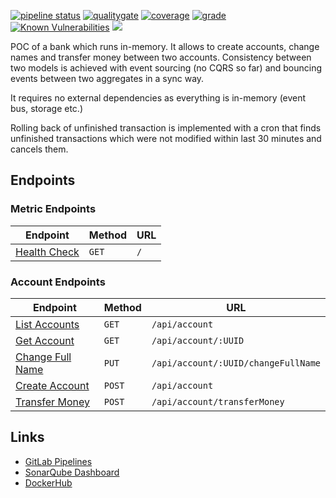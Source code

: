 [![pipeline status](https://gitlab.com/kamilgregorczyk/event-sourced-bank/badges/master/pipeline.svg)](https://gitlab.com/kamilgregorczyk/event-sourced-bank/pipelines)
[![qualitygate](https://sonarcloud.io/api/project_badges/measure?project=kamilgregorczyk_event-sourced-bank&metric=alert_status)](https://sonarcloud.io/dashboard?id=kamilgregorczyk_event-sourced-bank)
[![coverage](https://sonarcloud.io/api/project_badges/measure?project=kamilgregorczyk_event-sourced-bank&metric=coverage)](https://sonarcloud.io/dashboard?id=kamilgregorczyk_event-sourced-bank)
[![grade](https://sonarcloud.io/api/project_badges/measure?project=kamilgregorczyk_event-sourced-bank&metric=reliability_rating)](https://sonarcloud.io/dashboard?id=kamilgregorczyk_event-sourced-bank)
[![Known Vulnerabilities](https://snyk.io/test/github/kamilgregorczyk/event-sourced-bank/badge.svg?targetFile=pom.xml)](https://snyk.io/test/github/kamilgregorczyk/event-sourced-bank?targetFile=pom.xml)
[![](https://images.microbadger.com/badges/commit/uniqe15/event-sourced-bank.svg)](https://microbadger.com/images/uniqe15/event-sourced-bank "Microbadger")

POC of a bank which runs in-memory. It allows to create accounts, change names and transfer money between two accounts. Consistency between two models is  achieved with event sourcing (no CQRS so far) and bouncing events between two aggregates in a sync way.

It requires no external dependencies as everything is in-memory (event bus, storage etc.)

Rolling back of unfinished transaction is implemented with a cron that finds unfinished transactions which were not modified within last 30 minutes and cancels them.

## Endpoints
### Metric Endpoints

| Endpoint                           | Method | URL |
|------------------------------------|--------|-----|
| [Health Check](doc/healthcheck.md) | `GET`  | `/` |

### Account Endpoints

| Endpoint                                  | Method | URL                                 |
|-------------------------------------------|--------|-------------------------------------|
| [List Accounts](doc/listaccounts.md)      | `GET`  | `/api/account`                      |
| [Get Account](doc/getaccount.md)          | `GET`  | `/api/account/:UUID`                |
| [Change Full Name](doc/changefullname.md) | `PUT`  | `/api/account/:UUID/changeFullName` |
| [Create Account](doc/createaccount.md)    | `POST` | `/api/account`                      |
| [Transfer Money](doc/transfermoney.md)    | `POST` | `/api/account/transferMoney`        |

## Links

* [GitLab Pipelines](https://gitlab.com/kamilgregorczyk/event-sourced-bank/pipelines)
* [SonarQube Dashboard](https://sonarcloud.io/dashboard?id=kamilgregorczyk_event-sourced-bank)
* [DockerHub](https://cloud.docker.com/u/uniqe15/repository/docker/uniqe15/event-sourced-bank)
